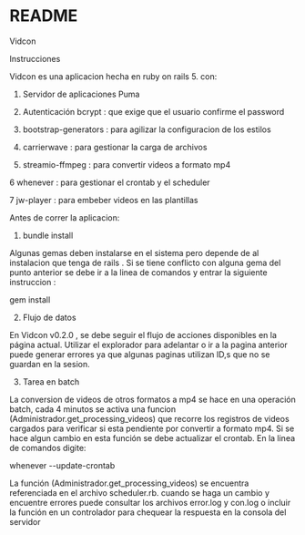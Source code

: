 # README

Vidcon

Instrucciones

Vidcon es una aplicacion hecha en ruby on rails 5. con:

1. Servidor de aplicaciones Puma

2. Autenticación bcrypt : que exige que el usuario confirme el password

3. bootstrap-generators : para agilizar la configuracion de los estilos

4. carrierwave : para gestionar la carga de archivos

5. streamio-ffmpeg : para convertir videos a formato mp4

6  whenever : para gestionar el crontab y el scheduler

7  jw-player : para embeber videos en las plantillas



  Antes de correr la aplicacion:

1. bundle install

Algunas gemas deben instalarse en el sistema pero depende de al instalacion que tenga de rails .
Si se tiene conflicto con alguna gema del punto anterior se debe ir a la linea de comandos y entrar la siguiente 
instruccion :

gem install <nombre de la gema>

2. Flujo de datos

En Vidcon v0.2.0 , se debe seguir el flujo de acciones disponibles en la página actual. 
Utilizar el explorador para adelantar o ir a  la pagina anterior puede generar errores ya que
algunas paginas utilizan ID,s que no se guardan en la sesion.

3. Tarea en batch

La conversion de videos de otros formatos a mp4 se hace en una operación batch, cada 4 minutos se activa una funcion 
(Administrador.get_processing_videos) que recorre los registros de videos cargados para verificar si esta pendiente por convertir a formato mp4. Si se hace algun 
cambio en esta función se debe actualizar el crontab. En la linea de comandos digite:

whenever  --update-crontab

La función (Administrador.get_processing_videos) se encuentra referenciada en el archivo scheduler.rb. cuando se haga un cambio y 
encuentre errores puede consultar los archivos error.log y con.log o incluir la función en un controlador para chequear la respuesta en 
la consola del servidor











